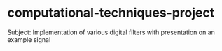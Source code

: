 # computational-techniques-project
Subject: Implementation of various digital filters with presentation on an example signal
